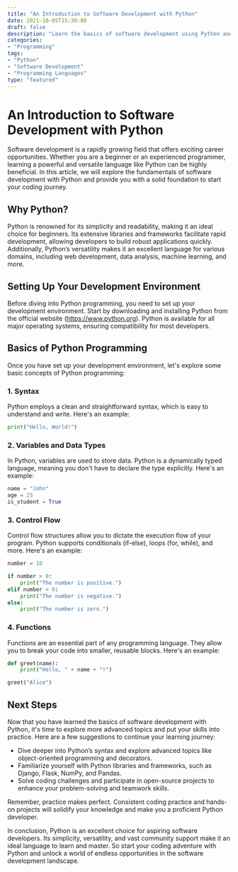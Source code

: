 ```yaml
--- 
title: "An Introduction to Software Development with Python" 
date: 2021-10-05T15:30:00 
draft: false 
description: "Learn the basics of software development using Python and unleash your coding potential." 
categories: 
- "Programming" 
tags: 
- "Python" 
- "Software Development" 
- "Programming Languages" 
type: "featured" 
--- 
```


# An Introduction to Software Development with Python

Software development is a rapidly growing field that offers exciting career opportunities. Whether you are a beginner or an experienced programmer, learning a powerful and versatile language like Python can be highly beneficial. In this article, we will explore the fundamentals of software development with Python and provide you with a solid foundation to start your coding journey.

## Why Python?

Python is renowned for its simplicity and readability, making it an ideal choice for beginners. Its extensive libraries and frameworks facilitate rapid development, allowing developers to build robust applications quickly. Additionally, Python’s versatility makes it an excellent language for various domains, including web development, data analysis, machine learning, and more.

## Setting Up Your Development Environment

Before diving into Python programming, you need to set up your development environment. Start by downloading and installing Python from the official website (https://www.python.org). Python is available for all major operating systems, ensuring compatibility for most developers.

## Basics of Python Programming

Once you have set up your development environment, let's explore some basic concepts of Python programming:

### 1. Syntax

Python employs a clean and straightforward syntax, which is easy to understand and write. Here's an example:

```python
print("Hello, World!")
```

### 2. Variables and Data Types

In Python, variables are used to store data. Python is a dynamically typed language, meaning you don't have to declare the type explicitly. Here's an example:

```python
name = "John"
age = 25
is_student = True
```

### 3. Control Flow

Control flow structures allow you to dictate the execution flow of your program. Python supports conditionals (if-else), loops (for, while), and more. Here's an example:

```python
number = 10

if number > 0:
    print("The number is positive.")
elif number < 0:
    print("The number is negative.")
else:
    print("The number is zero.")
```

### 4. Functions

Functions are an essential part of any programming language. They allow you to break your code into smaller, reusable blocks. Here's an example:

```python
def greet(name):
    print("Hello, " + name + "!")

greet("Alice")
```

## Next Steps

Now that you have learned the basics of software development with Python, it's time to explore more advanced topics and put your skills into practice. Here are a few suggestions to continue your learning journey:

- Dive deeper into Python’s syntax and explore advanced topics like object-oriented programming and decorators.
- Familiarize yourself with Python libraries and frameworks, such as Django, Flask, NumPy, and Pandas.
- Solve coding challenges and participate in open-source projects to enhance your problem-solving and teamwork skills.

Remember, practice makes perfect. Consistent coding practice and hands-on projects will solidify your knowledge and make you a proficient Python developer.

In conclusion, Python is an excellent choice for aspiring software developers. Its simplicity, versatility, and vast community support make it an ideal language to learn and master. So start your coding adventure with Python and unlock a world of endless opportunities in the software development landscape.
